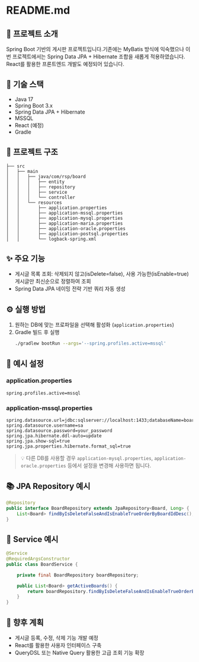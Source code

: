 # README.md

## 📘 프로젝트 소개
Spring Boot 기반의 게시판 프로젝트입니다.기존에는 MyBatis 방식에 익숙했으나
이번 프로젝트에서는 Spring Data JPA + Hibernate 조합을 새롭게 적용하였습니다.
React를 활용한 프론트엔드 개발도 예정되어 있습니다.

## 🧰 기술 스택
- Java 17
- Spring Boot 3.x
- Spring Data JPA + Hibernate
- MSSQL
- React (예정)
- Gradle

## 📁 프로젝트 구조
```
├── src
│   ├── main
│   │   ├── java/com/rsp/board
│   │   │   ├── entity
│   │   │   ├── repository
│   │   │   ├── service
│   │   │   └── controller
│   │   └── resources
│   │       ├── application.properties
│   │       ├── application-mssql.properties
│   │       ├── application-mysql.properties
│   │       ├── application-maria.properties
│   │       ├── application-oracle.properties
│   │       ├── application-postsql.properties
│   │       └── logback-spring.xml
```

## ✨ 주요 기능
- 게시글 목록 조회: 삭제되지 않고(isDelete=false), 사용 가능한(isEnable=true) 게시글만 최신순으로 정렬하여 조회
- Spring Data JPA 네이밍 전략 기반 쿼리 자동 생성

## ⚙ 실행 방법
1. 원하는 DB에 맞는 프로파일을 선택해 활성화 (`application.properties`)
2. Gradle 빌드 후 실행
   ```bash
   ./gradlew bootRun --args='--spring.profiles.active=mssql'
   ```

## 📝 예시 설정
### application.properties
```properties
spring.profiles.active=mssql
```

### application-mssql.properties
```properties
spring.datasource.url=jdbc:sqlserver://localhost:1433;databaseName=boarddb
spring.datasource.username=sa
spring.datasource.password=your_password
spring.jpa.hibernate.ddl-auto=update
spring.jpa.show-sql=true
spring.jpa.properties.hibernate.format_sql=true
```

> 💡 다른 DB를 사용할 경우 `application-mysql.properties`, `application-oracle.properties` 등에서 설정을 변경해 사용하면 됩니다.

## 📚 JPA Repository 예시
```java
@Repository
public interface BoardRepository extends JpaRepository<Board, Long> {
    List<Board> findByIsDeleteFalseAndIsEnableTrueOrderByBoardIdDesc();
}
```

## 🧩 Service 예시
```java
@Service
@RequiredArgsConstructor
public class BoardService {

    private final BoardRepository boardRepository;

    public List<Board> getActiveBoards() {
        return boardRepository.findByIsDeleteFalseAndIsEnableTrueOrderByBoardIdDesc();
    }
}
```

## 🚧 향후 계획
- 게시글 등록, 수정, 삭제 기능 개발 예정
- React를 활용한 사용자 인터페이스 구축
- QueryDSL 또는 Native Query 활용한 고급 조회 기능 확장

